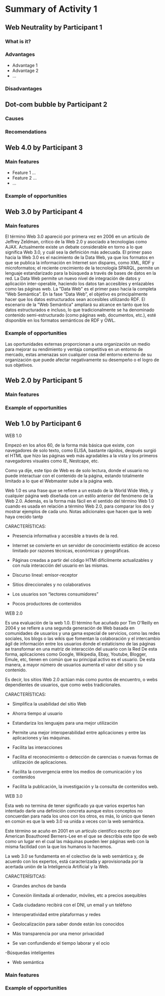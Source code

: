 # Summary of Activity 1


## Web Neutrality by Participant 1

### What is it?

### Advantages
  - Advantage 1
  - Advantage 2
  - ...

### Disadvantages


## Dot-com bubble by Participant 2

### Causes

### Recomendations


## Web 4.0 by Participant 3

### Main features
 - Feature 1 ...
 - Feature 2 ...
 - ...

### Example of opportunities


## Web 3.0 by Participant 4

### Main features
El término Web 3.0 apareció por primera vez en 2006 en un artículo de Jeffrey Zeldman, crítico de la Web 2.0 y asociado a tecnologías como AJAX. Actualmente existe un debate considerable en torno a lo que significa Web 3.0, y cuál sea la definición más adecuada.
El primer paso hacia la Web 3.0 es el nacimiento de la Data Web, ya que los formatos en que se publica la información en Internet son dispares, como XML, RDF y microformatos; el reciente crecimiento de la tecnología SPARQL, permite un lenguaje estandarizado para la búsqueda a través de bases de datos en la red. La Data Web permite un nuevo nivel de integración de datos y aplicación inter-operable, haciendo los datos tan accesibles y enlazables como las páginas web. La "Data Web" es el primer paso hacia la completa “Web Semántica”. En la fase “Data Web”, el objetivo es principalmente hacer que los datos estructurados sean accesibles utilizando RDF. El escenario de la "Web Semántica" ampliará su alcance en tanto que los datos estructurados e incluso, lo que tradicionalmente se ha denominado contenido semi-estructurado (como páginas web, documentos, etc.), esté disponible en los formatos semánticos de RDF y OWL.

### Example of opportunities

Las oportunidades externas proporcionan a una organización un medio para mejorar su rendimiento y ventaja competitiva en un entorno de mercado, estas amenazas son cualquier cosa del entorno externo de su organización que puede afectar negativamente su desempeño o el logro de sus objetivos.

## Web 2.0 by Participant 5

### Main features

### Example of opportunities


## Web 1.0 by Participant 6

WEB 1.0

Empezó en los años 60, de la forma más básica que existe, con navegadores de solo texto, como ELISA, bastante rápidos, después surgió el HTML que hizo las páginas web más agradables a la vista y los primeros navegadores visuales como IE, Nestcape, etc.

Como ya dije, este tipo de Web es de solo lectura, donde el usuario no puede interactuar con el contenido de la página, estando totalmente limitado a lo que el Webmaster sube a la página web.

Web 1.0 es una frase que se refiere a un estado de la World Wide Web, y cualquier página web diseñada con un estilo anterior del fenómeno de la Web 2.0. Además, es la forma más fácil en el sentido del término Web 1.0 cuando es usada en relación a término Web 2.0, para comparar los dos y mostrar ejemplos de cada uno.
Notas adicionales que hacen que la web haya crecido tantp



CARACTERÍSTICAS:

- Presencia informativa y accesible a través de la red.

- Internet se convierte en un servidor de conocimiento estático de acceso limitado por razones técnicas, económicas y geográficas.

- Páginas creadas a partir del código HTMl difícilmente actualizables y con nula interacción del usuario en las mismas.

- Discurso lineal: emisor-receptor

- Sitios direccionales y no colaborativos

- Los usuarios son “lectores consumidores”

- Pocos productores de contenidos

 

WEB 2.0

Es una evaluación de la web 1.0. El término fue acuñado por Tim O'Reilly en 2004 y se refiere a una segunda generación de Web basada en comunidades de usuarios y una gama especial de servicios, como las redes sociales, los blogs o las wikis que fomentan la colaboración y el intercambio ágil de información entre los usuarios donde el estaticismo de las páginas se transformar en una matriz de interacción del usuario con la Red De esta forma, aplicaciones como Google, Wikipedia, Ebay, Youtube, Blogger, Emule, etc, tienen en común que su principal activo es el usuario. De esta manera, a mayor número de usuarios aumenta el valor del sitio y su contenido.

Es decir, los sitios Web 2.0 actúan más como puntos de encuentro, o webs dependientes de usuarios, que como webs tradicionales.

CARACTERÍSTICAS:

- Simplifica la usabilidad del sitio Web

- Ahorra tiempo al usuario

- Estandariza los lenguajes para una mejor utilización

- Permite una mejor interoperabilidad entre aplicaciones y entre las aplicaciones y las máquinas.

- Facilita las interacciones

- Facilita el reconocimiento o detección de carencias o nuevas formas de utilización de aplicaciones.

- Facilita la convergencia entre los medios de comunicación y los contenidos

- Facilita la publicación, la investigación y la consulta de contenidos web.

 

WEB 3.0

Esta web no termina de tener significado ya que varios expertos han intentado darle una definición concreta aunque estos conceptos no concuerdan para nada los unos con los otros, es más, lo único que tienen en común es que la web 3.0 va unida a veces con la web semántica.

Este término se acuño en 2001 en un artículo científico escrito por American Boauthored Berners-Lee en el que se describía este tipo de web como un lugar en el cual las máquinas pueden leer páginas web con la misma facilidad con la que los humanos lo hacemos.

La web 3.0 se fundamenta en el colectivo de la web semántica y, de acuerdo con los expertos, está caracterizada y aprovisionada por la acertada unión de la Inteligencia Artificial y la Web.

CARACTERÍSITCAS:

- Grandes anchos de banda

- Conexión ilimitada al ordenador, móviles, etc a precios asequibles

- Cada ciudadano recibirá con el DNI, un email y un teléfono

- Interoperatividad entre plataformas y redes

- Geolocalización para saber donde están los conocidos

- Más transparencia por una menor privacidad

- Se van confundiendo el tiempo laborar y el ocio

-Búsquedas inteligentes

- Web semántica



### Main features

### Example of opportunities
